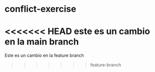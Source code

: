 # conflict-exercise

<<<<<<< HEAD
este es un cambio en la main branch
=======
Este es un cambio en la feature branch
>>>>>>> feature-branch
